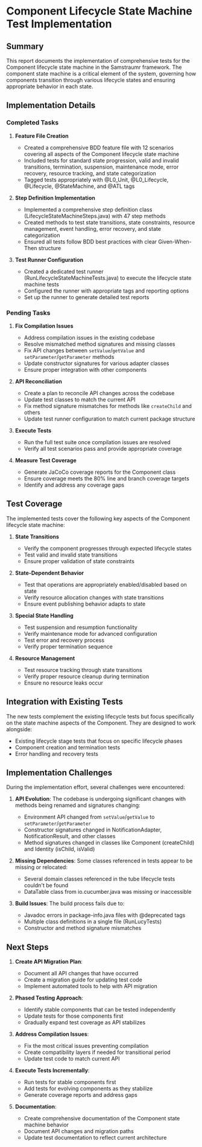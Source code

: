 <!--
Copyright (c) 2025 Eric C. Mumford (@heymumford)

This software was developed with analytical assistance from AI tools 
including Claude 3.7 Sonnet, Claude Code, and GitHub Copilot Pro,
which were used as paid services. All intellectual property rights 
remain exclusively with the copyright holder listed above.

Licensed under the Mozilla Public License 2.0
-->

# Component Lifecycle State Machine Test Implementation

## Summary

This report documents the implementation of comprehensive tests for the Component lifecycle state machine in the Samstraumr framework. The component state machine is a critical element of the system, governing how components transition through various lifecycle states and ensuring appropriate behavior in each state.

## Implementation Details

### Completed Tasks

1. **Feature File Creation**
   - Created a comprehensive BDD feature file with 12 scenarios covering all aspects of the Component lifecycle state machine
   - Included tests for standard state progression, valid and invalid transitions, termination, suspension, maintenance mode, error recovery, resource tracking, and state categorization
   - Tagged tests appropriately with @L0_Unit, @L0_Lifecycle, @Lifecycle, @StateMachine, and @ATL tags

2. **Step Definition Implementation**
   - Implemented a comprehensive step definition class (LifecycleStateMachineSteps.java) with 47 step methods
   - Created methods to test state transitions, state constraints, resource management, event handling, error recovery, and state categorization
   - Ensured all tests follow BDD best practices with clear Given-When-Then structure

3. **Test Runner Configuration**
   - Created a dedicated test runner (RunLifecycleStateMachineTests.java) to execute the lifecycle state machine tests
   - Configured the runner with appropriate tags and reporting options
   - Set up the runner to generate detailed test reports

### Pending Tasks

1. **Fix Compilation Issues**
   - Address compilation issues in the existing codebase
   - Resolve mismatched method signatures and missing classes
   - Fix API changes between `setValue`/`getValue` and `setParameter`/`getParameter` methods
   - Update constructor signatures for various adapter classes
   - Ensure proper integration with other components

2. **API Reconciliation**
   - Create a plan to reconcile API changes across the codebase
   - Update test classes to match the current API
   - Fix method signature mismatches for methods like `createChild` and others
   - Update test runner configuration to match current package structure

3. **Execute Tests**
   - Run the full test suite once compilation issues are resolved
   - Verify all test scenarios pass and provide appropriate coverage

4. **Measure Test Coverage**
   - Generate JaCoCo coverage reports for the Component class
   - Ensure coverage meets the 80% line and branch coverage targets
   - Identify and address any coverage gaps

## Test Coverage

The implemented tests cover the following key aspects of the Component lifecycle state machine:

1. **State Transitions**
   - Verify the component progresses through expected lifecycle states
   - Test valid and invalid state transitions
   - Ensure proper validation of state constraints

2. **State-Dependent Behavior**
   - Test that operations are appropriately enabled/disabled based on state
   - Verify resource allocation changes with state transitions
   - Ensure event publishing behavior adapts to state

3. **Special State Handling**
   - Test suspension and resumption functionality
   - Verify maintenance mode for advanced configuration
   - Test error and recovery process
   - Verify proper termination sequence

4. **Resource Management**
   - Test resource tracking through state transitions
   - Verify proper resource cleanup during termination
   - Ensure no resource leaks occur

## Integration with Existing Tests

The new tests complement the existing lifecycle tests but focus specifically on the state machine aspects of the Component. They are designed to work alongside:

- Existing lifecycle stage tests that focus on specific lifecycle phases
- Component creation and termination tests
- Error handling and recovery tests

## Implementation Challenges

During the implementation effort, several challenges were encountered:

1. **API Evolution**: The codebase is undergoing significant changes with methods being renamed and signatures changing:
   - Environment API changed from `setValue`/`getValue` to `setParameter`/`getParameter`
   - Constructor signatures changed in NotificationAdapter, NotificationResult, and other classes
   - Method signatures changed in classes like Component (createChild) and Identity (isChild, isValid)

2. **Missing Dependencies**: Some classes referenced in tests appear to be missing or relocated:
   - Several domain classes referenced in the tube lifecycle tests couldn't be found
   - DataTable class from io.cucumber.java was missing or inaccessible

3. **Build Issues**: The build process fails due to:
   - Javadoc errors in package-info.java files with @deprecated tags
   - Multiple class definitions in a single file (RunLucyTests)
   - Constructor and method signature mismatches

## Next Steps

1. **Create API Migration Plan**:
   - Document all API changes that have occurred
   - Create a migration guide for updating test code
   - Implement automated tools to help with API migration

2. **Phased Testing Approach**:
   - Identify stable components that can be tested independently
   - Update tests for those components first
   - Gradually expand test coverage as API stabilizes

3. **Address Compilation Issues**:
   - Fix the most critical issues preventing compilation
   - Create compatibility layers if needed for transitional period
   - Update test code to match current API

4. **Execute Tests Incrementally**:
   - Run tests for stable components first
   - Add tests for evolving components as they stabilize
   - Generate coverage reports and address gaps

5. **Documentation**:
   - Create comprehensive documentation of the Component state machine behavior
   - Document API changes and migration paths
   - Update test documentation to reflect current architecture